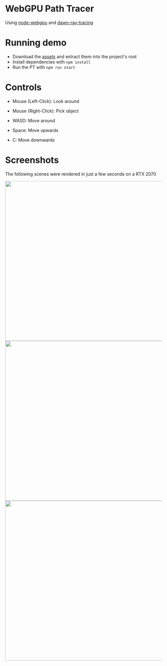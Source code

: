 # WebGPU Path Tracer

Using [node-webgpu](https://github.com/maierfelix/webgpu) and [dawn-ray-tracing](https://github.com/maierfelix/dawn-ray-tracing)

# Running demo

 - Download the [assets](https://github.com/maierfelix/WebGPU-Path-Tracer/releases/download/0.0.1/assets.zip) and extract them into the project's root
 - Install dependencies with `npm install`
 - Run the PT with `npm run start`

# Controls

 - Mouse (Left-Click): Look around
 - Mouse (Right-Click): Pick object

 - WASD: Move around
 - Space: Move upwards
 - C: Move downwards

# Screenshots

The following scenes were rendered in just a few seconds on a RTX 2070

<img src="https://i.imgur.com/iQqhFDP.png" width="512" />

<img src="https://i.imgur.com/NXOgyml.png" width="512" />

<img src="https://i.imgur.com/DrEAxda.png" width="512" />
